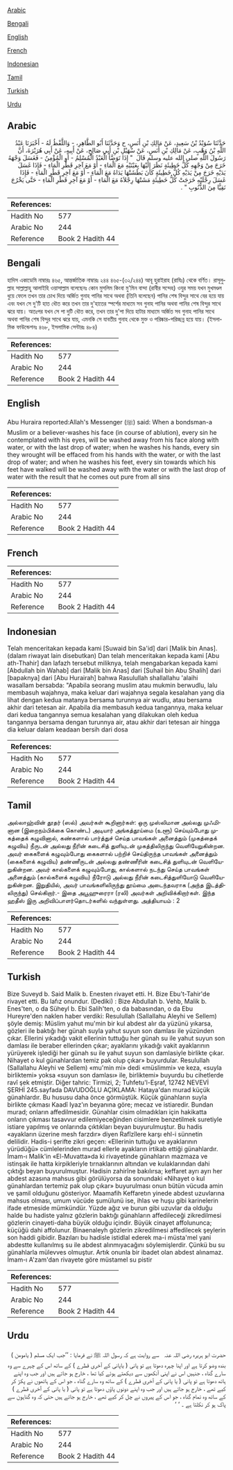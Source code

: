 [Arabic](#arabic)

[Bengali](#bengali)

[English](#english)

[French](#french)

[Indonesian](#indonesian)

[Tamil](#tamil)

[Turkish](#turkish)

[Urdu](#urdu)

## Arabic


<div dir="rtl" lang="ar" style={{fontSize:'larger',backgroundColor:'#f8f9fa',padding:20}}>
حَدَّثَنَا سُوَيْدُ بْنُ سَعِيدٍ، عَنْ مَالِكِ بْنِ أَنَسٍ، ح وَحَدَّثَنَا أَبُو الطَّاهِرِ، - وَاللَّفْظُ لَهُ - أَخْبَرَنَا عَبْدُ اللَّهِ بْنُ وَهْبٍ، عَنْ مَالِكِ بْنِ أَنَسٍ، عَنْ سُهَيْلِ بْنِ أَبِي صَالِحٍ، عَنْ أَبِيهِ، عَنْ أَبِي هُرَيْرَةَ، أَنَّ رَسُولَ اللَّهِ صلى الله عليه وسلم قَالَ ‏ "‏ إِذَا تَوَضَّأَ الْعَبْدُ الْمُسْلِمُ - أَوِ الْمُؤْمِنُ - فَغَسَلَ وَجْهَهُ خَرَجَ مِنْ وَجْهِهِ كُلُّ خَطِيئَةٍ نَظَرَ إِلَيْهَا بِعَيْنَيْهِ مَعَ الْمَاءِ - أَوْ مَعَ آخِرِ قَطْرِ الْمَاءِ - فَإِذَا غَسَلَ يَدَيْهِ خَرَجَ مِنْ يَدَيْهِ كُلُّ خَطِيئَةٍ كَانَ بَطَشَتْهَا يَدَاهُ مَعَ الْمَاءِ - أَوْ مَعَ آخِرِ قَطْرِ الْمَاءِ - فَإِذَا غَسَلَ رِجْلَيْهِ خَرَجَتْ كُلُّ خَطِيئَةٍ مَشَتْهَا رِجْلاَهُ مَعَ الْمَاءِ - أَوْ مَعَ آخِرِ قَطْرِ الْمَاءِ - حَتَّى يَخْرُجَ نَقِيًّا مِنَ الذُّنُوبِ ‏"‏ ‏.‏
</div>
<div style={{backgroundColor:'#f8f9fa',padding:20, marginBottom: 10}}><table> <thead> <tr> <th>References:</th> <th></th> </tr> </thead> <tbody><tr><td>Hadith No</td><td>577</td></tr><tr><td>Arabic No</td><td>244</td></tr><tr><td>Reference</td><td>Book 2 Hadith 44</td></tr></tbody></table></div>

## Bengali


<div dir="ltr" lang="bn" style={{fontSize:'larger',backgroundColor:'#f8f9fa',padding:20}}>
হাদিস একাডেমি নাম্বারঃ ৪৬৫, আন্তর্জাতিক নাম্বারঃ ২৪৪ ৪৬৫-(৩২/২৪৪) আবূ হুরাইরাহ (রাযিঃ) থেকে বর্ণিত। রাসূলুল্লাহ সাল্লাল্লাহু আলাইহি ওয়াসাল্লাম বলেছেনঃ কোন মুসলিম কিংবা মু'মিন বান্দা (রাবীর সন্দেহ) ওযুর সময় যখন মুখমণ্ডল ধুয়ে ফেলে তখন তার চোখ দিয়ে অর্জিত গুনাহ পানির সাথে অথবা (তিনি বলেছেন) পানির শেষ বিন্দুর সাথে বের হয়ে যায় এবং যখন সে দু'টি হাত ধৌত করে তখন তার দু'হাতের স্পর্শের মাধ্যমে সব গুনাহ পানির অথবা পানির শেষ বিন্দুর সাথে ঝরে যায়। অতঃপর যখন সে পা দুটি ধৌত করে, তখন তার দু'পা দিয়ে হাটার মাধ্যমে অর্জিত সব গুনাহ পানির সাথে অথবা পানির শেষ বিন্দুর সাথে ঝরে যায়, এমনকি সে যাবতীয় গুনাহ থেকে মুক্ত ও পরিষ্কার-পরিচ্ছন্ন হয়ে যায়। (ইসলামিক ফাউন্ডেশনঃ ৪৬৮, ইসলামিক সেন্টারঃ ৪৮৪)
</div>
<div style={{backgroundColor:'#f8f9fa',padding:20, marginBottom: 10}}><table> <thead> <tr> <th>References:</th> <th></th> </tr> </thead> <tbody><tr><td>Hadith No</td><td>577</td></tr><tr><td>Arabic No</td><td>244</td></tr><tr><td>Reference</td><td>Book 2 Hadith 44</td></tr></tbody></table></div>

## English


<div dir="ltr" lang="en" style={{fontSize:'larger',backgroundColor:'#f8f9fa',padding:20}}>
Abu Huraira reported:Allah's Messenger (ﷺ) said: When a bondsman-a Muslim or a believer-washes his face (in course of ablution), every sin he contemplated with his eyes, will be washed away from his face along with water, or with the last drop of water; when he washes his hands, every sin they wrought will be effaced from his hands with the water, or with the last drop of water; and when he washes his feet, every sin towards which his feet have walked will be washed away with the water or with the last drop of water with the result that he comes out pure from all sins
</div>
<div style={{backgroundColor:'#f8f9fa',padding:20, marginBottom: 10}}><table> <thead> <tr> <th>References:</th> <th></th> </tr> </thead> <tbody><tr><td>Hadith No</td><td>577</td></tr><tr><td>Arabic No</td><td>244</td></tr><tr><td>Reference</td><td>Book 2 Hadith 44</td></tr></tbody></table></div>

## French


<div dir="ltr" lang="fr" style={{fontSize:'larger',backgroundColor:'#f8f9fa',padding:20}}>

</div>
<div style={{backgroundColor:'#f8f9fa',padding:20, marginBottom: 10}}><table> <thead> <tr> <th>References:</th> <th></th> </tr> </thead> <tbody><tr><td>Hadith No</td><td>577</td></tr><tr><td>Arabic No</td><td>244</td></tr><tr><td>Reference</td><td>Book 2 Hadith 44</td></tr></tbody></table></div>

## Indonesian


<div dir="ltr" lang="id" style={{fontSize:'larger',backgroundColor:'#f8f9fa',padding:20}}>
Telah menceritakan kepada kami [Suwaid bin Sa'id] dari [Malik bin Anas]. (dalam riwayat lain disebutkan) Dan telah menceritakan kepada kami [Abu ath-Thahir] dan lafazh tersebut miliknya, telah mengabarkan kepada kami [Abdullah bin Wahab] dari [Malik bin Anas] dari [Suhail bin Abu Shalih] dari [bapaknya] dari [Abu Hurairah] bahwa Rasulullah shallallahu 'alaihi wasallam bersabda: "Apabila seorang muslim atau mukmin berwudlu, lalu membasuh wajahnya, maka keluar dari wajahnya segala kesalahan yang dia lihat dengan kedua matanya bersama turunnya air wudlu, atau bersama akhir dari tetesan air. Apabila dia membasuh kedua tangannya, maka keluar dari kedua tangannya semua kesalahan yang dilakukan oleh kedua tangannya bersama dengan turunnya air, atau akhir dari tetesan air hingga dia keluar dalam keadaan bersih dari dosa
</div>
<div style={{backgroundColor:'#f8f9fa',padding:20, marginBottom: 10}}><table> <thead> <tr> <th>References:</th> <th></th> </tr> </thead> <tbody><tr><td>Hadith No</td><td>577</td></tr><tr><td>Arabic No</td><td>244</td></tr><tr><td>Reference</td><td>Book 2 Hadith 44</td></tr></tbody></table></div>

## Tamil


<div dir="ltr" lang="ta" style={{fontSize:'larger',backgroundColor:'#f8f9fa',padding:20}}>
அல்லாஹ்வின் தூதர் (ஸல்) அவர்கள் கூறினார்கள்: ஒரு முஸ்லிமான அல்லது முஃமினான (இறைநம்பிக்கை கொண்ட) அடியார் அங்கத்தூய்மை (உளூ) செய்யும்போது முகத்தைக் கழுவினால், கண்களால் பார்த்துச் செய்த பாவங்கள் அனைத்தும் (முகத்தைக் கழுவிய) நீருடன் அல்லது நீரின் கடைசித் துளியுடன் முகத்திலிருந்து வெளியேறுகின்றன. அவர் கைகளைக் கழுவும்போது கைகளால் பற்றிச் செய்திருந்த பாவங்கள் அனைத்தும் (கைகளைக் கழுவிய) தண்ணீருடன் அல்லது தண்ணீரின் கடைசித் துளியுடன் வெளியேறுகின்றன. அவர் கால்களைக் கழுவும்போது, கால்களால் நடந்து செய்த பாவங்கள் அனைத்தும் (கால்களைக் கழுவிய) நீரோடு அல்லது நீரின் கடைசித்துளியோடு வெளியேறுகின்றன. இறுதியில், அவர் பாவங்களிலிருந்து தூய்மை அடைந்தவராக (அந்த இடத்திலிருந்து) செல்கிறார்.- இதை அபூஹுரைரா (ரலி) அவர்கள் அறிவிக்கிறார்கள். இந்த ஹதீஸ் இரு அறிவிப்பாளர்தொடர்களில் வந்துள்ளது. அத்தியாயம் : 2
</div>
<div style={{backgroundColor:'#f8f9fa',padding:20, marginBottom: 10}}><table> <thead> <tr> <th>References:</th> <th></th> </tr> </thead> <tbody><tr><td>Hadith No</td><td>577</td></tr><tr><td>Arabic No</td><td>244</td></tr><tr><td>Reference</td><td>Book 2 Hadith 44</td></tr></tbody></table></div>

## Turkish


<div dir="ltr" lang="tr" style={{fontSize:'larger',backgroundColor:'#f8f9fa',padding:20}}>
Bize Suveyd b. Said Malik b. Enesten rivayet etti. H. Bize Ebu't-Tahir'de rivayet etti. Bu lafız onundur. (Dediki) : Bize Abdullah b. Vehb, Malik b. Enes'ten, o da Süheyl b. Ebi Salih'ten, o da babasından, o da Ebu Hureyre'den naklen haber verdiki: Resulullah (Sallallahu Aleyhi ve Sellem) şöyle demiş: Müslim yahut mu'min bir kul abdest alır da yüzünü yıkarsa, gözleri ile baktığı her günah suyla yahut suyun son damlası ile yüzünden çıkar. Ellerini yıkadığı vakit ellerinin tuttuğu her günah su ile yahut suyun son damlası ile beraber ellerinden çıkar; ayaklarını yıkadığı vakit ayaklarının yürüyerek işlediği her günah su ile yahut suyun son damlasiyle birlikte çıkar. Nihayet o kul günahlardan temiz pak olup çıkar» buyurdular. Resulullah (Sallallahu Aleyhi ve Sellem) «mu'min mi» dedi «müslimmi» ve keza, «suyla birliktemi» yoksa «suyun son damlası» ile, birliktemi» buyurdu bu cihetlerde ravî şek etmiştir. Diğer tahric: Tirmizi, 2; Tuhfetu'l-Eşraf, 12742 NEVEVİ ŞERHİ 245.sayfada DAVUDOĞLU AÇIKLAMA: Hataya'dan murad küçük günahlardır. Bu hususu daha önce görmüştük. Küçük günahların suyla birlikte çıkması Kaadî Iyaz'ın beyanına göre; mecaz ve istiaredir. Bundan murad; onların affedilmesidir. Günahlar cisim olmadıkları için hakikatta onların çıkması tasavvur edilemiyeceğinden cisimlere benzetilmek suretiyle istiare yapılmış ve onlarında çıktıkları beyan buyurulmuştur. Bu hadis «ayakların üzerine mesh farzdır» diyen Rafîzîlere karşı ehl-i sünnetin delilidir. Hadis-i şerifte zikri geçen: «Ellerinin tuttuğu ve ayaklarının yürüdüğü» cümlelerinden murad ellerle ayakların irtikab ettiği günahlardır. İmam-ı Malik'in «El-Muvatta»da ki rivayetinde günahların mazmaza ve istinşak ile hatta kirpikleriyle tırnaklarının altından ve kulaklarından dahi çıktığı beyan buyurulmuştur. Hadisin zahirîne bakılırsa; keffaret ayrı ayrı her abdest azasına mahsus gibi görülüyorsa da sonundaki «Nihayet o kul günahlardan tertemiz pak olup çıkar» buyurulması onun bütün vücuda amin ve şamil olduğunu gösteriyor. Maamafih Keffaretın yinede abdest uzuvlarına mahsus olması, umum vücüde şumülunü ise, ihlas ve huşu gibi karinelerin ifade etmeside mümkündür. Yüzde ağız ve burun gibi uzuvlar da olduğu halde bu hadiste yalnız gözlerin baktığı günahların affedileceği zikredilmesi gözlerin cinayeti-daha büyük olduğu içindir. Büyük cinayet affolununca; küçüğü dahi affolunur. Binaenaleyh gözlerin zikredilmesi affedilecek şeylerin son haddi gibidir. Bazıları bu hadisle istidlal ederek ma-i müsta'mel yani abdestte kullanılmış su ile abdest alınmıyacağını söylemişlerdir. Çünkü bu su günahlarla mülevves olmuştur. Artık onunla bir ibadet olan abdest alınamaz. İmam-ı A'zam'dan rivayete göre müstamel su pistir
</div>
<div style={{backgroundColor:'#f8f9fa',padding:20, marginBottom: 10}}><table> <thead> <tr> <th>References:</th> <th></th> </tr> </thead> <tbody><tr><td>Hadith No</td><td>577</td></tr><tr><td>Arabic No</td><td>244</td></tr><tr><td>Reference</td><td>Book 2 Hadith 44</td></tr></tbody></table></div>

## Urdu


<div dir="rtl" lang="ur" style={{fontSize:'larger',backgroundColor:'#f8f9fa',padding:20}}>
حضرت ابو ہریرہ ‌رضی ‌اللہ ‌عنہ ‌ ‌ سے روایت ہے کہ رسول اللہ ﷺ نے فرمایا : ’’جب ایک مسلم ( یامومن ) بندہ وضو کرتا ہے اور اپنا چہرہ دھوتا ہے تو پانی ( یاپانی کے آخری قطرے ) کے ساتھ اس کے چہرے سے وہ سارے گناہ ، جنہیں اس نے اپنی آنکھوں سے دیکھتے ہوئے کیا تھا ، خارج ہو جاتے ہیں اور جب وہ اپنے ہاتھ دھوتا ہے تو پانی ( یا پانی کے آخری قطرے ) کے ساتھ وہ سارے گناہ ، جو اس کے ہاتھوں نے پکڑ کر کیے تھے ، خارج ہو جاتے ہیں اور جب وہ اپنے دونوں پاؤں دھوتا ہے تو پانی ( یا پانی کے آخری قطرے ) کے ساتھ وہ تمام گناہ ، جو اس کے پیروں نے چل کر کیے تھے ، خارج ہو جاتے ہیں حتی کہ وہ گناہون سے پاک ہو کر نکلتا ہے ۔ ‘ ‘
</div>
<div style={{backgroundColor:'#f8f9fa',padding:20, marginBottom: 10}}><table> <thead> <tr> <th>References:</th> <th></th> </tr> </thead> <tbody><tr><td>Hadith No</td><td>577</td></tr><tr><td>Arabic No</td><td>244</td></tr><tr><td>Reference</td><td>Book 2 Hadith 44</td></tr></tbody></table></div>